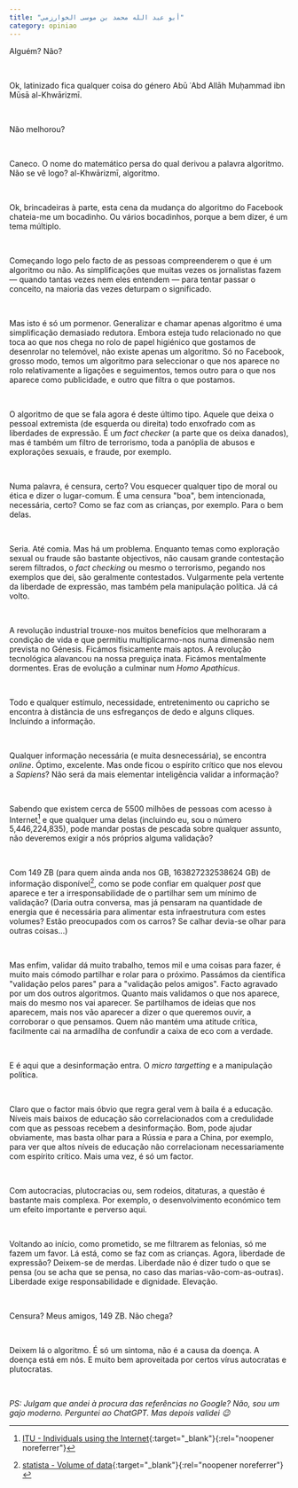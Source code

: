```yaml
---
title: "أبو عبد الله محمد بن موسى الخوارزمي"
category: opiniao
---
```


Alguém? Não?

<br/>

Ok, latinizado fica qualquer coisa do género Abū ʿAbd Allāh Muḥammad ibn Mūsā al-Khwārizmī.

<br/>

Não melhorou?

<br/>

Caneco. O nome do matemático persa do qual derivou a palavra algoritmo. Não se vê logo? al-Khwārizmī, algoritmo.

<br/>

Ok, brincadeiras à parte, esta cena da mudança do algoritmo do Facebook chateia-me um bocadinho. Ou vários bocadinhos, porque a bem dizer, é um tema múltiplo.

<br/>

Começando logo pelo facto de as pessoas compreenderem o que é um algoritmo ou não. As simplificações que muitas vezes os jornalistas fazem &mdash; quando tantas vezes nem eles entendem &mdash; para tentar passar o conceito, na maioria das vezes deturpam o significado. 

<br/>

Mas isto é só um pormenor. Generalizar e chamar apenas algoritmo é uma simplificação demasiado redutora. Embora esteja tudo relacionado no que toca ao que nos chega no rolo de papel higiénico que gostamos de desenrolar no telemóvel, não existe apenas um algoritmo. Só no Facebook, grosso modo, temos um algoritmo para seleccionar o que nos aparece no rolo relativamente a ligações e seguimentos, temos outro para o que nos aparece como publicidade, e outro que filtra o que postamos.

<br/>

O algoritmo de que se fala agora é deste último tipo. Aquele que deixa o pessoal extremista (de esquerda ou direita) todo enxofrado com as liberdades de expressão. É um _fact checker_ (a parte que os deixa danados), mas é também um filtro de terrorismo, toda a panóplia de abusos e explorações sexuais, e fraude, por exemplo.

<br/>

Numa palavra, é censura, certo? Vou esquecer qualquer tipo de moral ou ética e dizer o lugar-comum. É uma censura "boa", bem intencionada, necessária, certo? Como se faz com as crianças, por exemplo. Para o bem delas.

<br/>

Seria. Até comia. Mas há um problema. Enquanto temas como exploração sexual ou fraude são bastante objectivos, não causam grande contestação serem filtrados, o _fact checking_ ou mesmo o terrorismo, pegando nos exemplos que dei, são geralmente contestados. Vulgarmente pela vertente da liberdade de expressão, mas também pela manipulação política. Já cá volto.

<br/>

A revolução industrial trouxe-nos muitos benefícios que melhoraram a condição de vida e que permitiu multiplicarmo-nos numa dimensão nem prevista no Génesis. Ficámos fisicamente mais aptos. A revolução tecnológica alavancou na nossa preguiça inata. Ficámos mentalmente dormentes. Eras de evolução a culminar num _Homo Apathicus_.

<br/>

Todo e qualquer estímulo, necessidade, entretenimento ou capricho se encontra à distância de uns esfreganços de dedo e alguns cliques. Incluindo a informação. 

<br/>

Qualquer informação necessária (e muita desnecessária), se encontra _online_. Óptimo, excelente. Mas onde ficou o espírito crítico que nos elevou a _Sapiens_? Não será da mais elementar inteligência validar a informação?

<br/>

Sabendo que existem cerca de 5500 milhões de pessoas com acesso à Internet[^1] e que qualquer uma delas (incluindo eu, sou o número 5,446,224,835), pode mandar postas de pescada sobre qualquer assunto, não deveremos exigir a nós próprios alguma validação?

<br/>

Com 149 ZB (para quem ainda anda nos GB, 163827232538624 GB) de informação disponível[^2], como se pode confiar em qualquer _post_ que aparece e ter a irresponsabilidade de o partilhar sem um mínimo de validação? (Daria outra conversa, mas já pensaram na quantidade de energia que é necessária para alimentar esta infraestrutura com estes volumes? Estão preocupados com os carros? Se calhar devia-se olhar para outras coisas...)

<br/>

Mas enfim, validar dá muito trabalho, temos mil e uma coisas para fazer, é muito mais cómodo partilhar e rolar para o próximo. Passámos da científica "validação pelos pares" para a "validação pelos amigos". Facto agravado por um dos outros algoritmos. Quanto mais validamos o que nos aparece, mais do mesmo nos vai aparecer. Se partilhamos de ideias que nos aparecem, mais nos vão aparecer a dizer o que queremos ouvir, a corroborar o que pensamos. Quem não mantém uma atitude crítica, facilmente cai na armadilha de confundir a caixa de eco com a verdade.

<br/>

E é aqui que a desinformação entra. O _micro targetting_ e a manipulação política.

<br/>

Claro que o factor mais óbvio que regra geral vem à baila é a educação. Níveis mais baixos de educação são correlacionados com a credulidade com que as pessoas recebem a desinformação. Bom, pode ajudar obviamente, mas basta olhar para a Rússia e para a China, por exemplo, para ver que altos níveis de educação não correlacionam necessariamente com espírito crítico. Mais uma vez, é só um factor.

<br/>

Com autocracias, plutocracias ou, sem rodeios, ditaturas, a questão é bastante mais complexa. Por exemplo, o desenvolvimento económico tem um efeito importante e perverso aqui.

<br/>

Voltando ao início, como prometido, se me filtrarem as felonias, só me fazem um favor. Lá está, como se faz com as crianças. Agora, liberdade de expressão? Deixem-se de merdas. Liberdade não é dizer tudo o que se pensa (ou se acha que se pensa, no caso das marias-vão-com-as-outras). Liberdade exige responsabilidade e dignidade. Elevação.

<br/>

Censura? Meus amigos, 149 ZB. Não chega?

<br/>

Deixem lá o algoritmo. É só um sintoma, não é a causa da doença. A doença está em nós. E muito bem aproveitada por certos vírus autocratas e plutocratas.

<br/>

_PS: Julgam que andei à procura das referências no Google? Não, sou um gajo moderno. Perguntei ao ChatGPT.
Mas depois validei 😉_

[^1]: [ITU - Individuals using the Internet](https://www.itu.int/en/ITU-D/Statistics/pages/stat/default.aspx){:target="_blank"}{:rel="noopener noreferrer"}

[^2]: [statista - Volume of data](https://www.statista.com/statistics/871513/worldwide-data-created/){:target="_blank"}{:rel="noopener noreferrer"}

